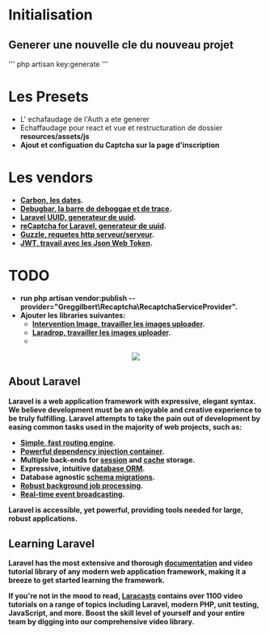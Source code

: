 # Initialisation

## Generer une nouvelle cle du nouveau projet

'''
php artisan key:generate
'''


# Les Presets

* L' echafaudage de l'Auth a ete generer
* Echaffaudage pour react et vue et restructuration de dossier <b>resources/assets/js<b>
* Ajout et configuation du Captcha sur la page d'inscription


# Les vendors

- [Carbon, les dates](https://github.com/briannesbitt/Carbon).
- [Debugbar, la barre de deboggae et de trace](https://github.com/barryvdh/laravel-debugbar).
- [Laravel UUID, generateur de uuid](https://github.com/webpatser/laravel-uuid).
- [reCaptcha for Laravel, generateur de uuid](https://github.com/greggilbert/recaptcha).
- [Guzzle, requetes http serveur/serveur](https://github.com/guzzle/guzzle).
- [JWT, travail avec les Json Web Token](https://github.com/lcobucci/jwt).

# TODO

- run php artisan vendor:publish --provider="Greggilbert\Recaptcha\RecaptchaServiceProvider".
- Ajouter les libraries suivantes:
	- [Intervention Image, travailler les images uploader](https://github.com/Intervention/image).
	- [Laradrop, travailler les images uploader](https://github.com/jasekz/laradrop).
	*	



<p align="center"><img src="https://laravel.com/assets/img/components/logo-laravel.svg"></p>

## About Laravel

Laravel is a web application framework with expressive, elegant syntax. We believe development must be an enjoyable and creative experience to be truly fulfilling. Laravel attempts to take the pain out of development by easing common tasks used in the majority of web projects, such as:

- [Simple, fast routing engine](https://laravel.com/docs/routing).
- [Powerful dependency injection container](https://laravel.com/docs/container).
- Multiple back-ends for [session](https://laravel.com/docs/session) and [cache](https://laravel.com/docs/cache) storage.
- Expressive, intuitive [database ORM](https://laravel.com/docs/eloquent).
- Database agnostic [schema migrations](https://laravel.com/docs/migrations).
- [Robust background job processing](https://laravel.com/docs/queues).
- [Real-time event broadcasting](https://laravel.com/docs/broadcasting).

Laravel is accessible, yet powerful, providing tools needed for large, robust applications.

## Learning Laravel

Laravel has the most extensive and thorough [documentation](https://laravel.com/docs) and video tutorial library of any modern web application framework, making it a breeze to get started learning the framework.

If you're not in the mood to read, [Laracasts](https://laracasts.com) contains over 1100 video tutorials on a range of topics including Laravel, modern PHP, unit testing, JavaScript, and more. Boost the skill level of yourself and your entire team by digging into our comprehensive video library.
